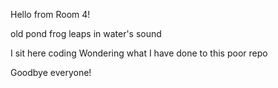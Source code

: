 Hello from Room 4!

old pond
frog leaps in
water's sound

I sit here coding
Wondering what I have done
to this poor repo






Goodbye everyone!
